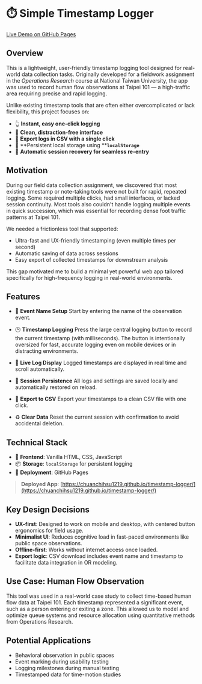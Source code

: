 # ⏱️ Simple Timestamp Logger

[Live Demo on GitHub Pages](https://chuanchihsu1219.github.io/timestamp-logger/)

## Overview

This is a lightweight, user-friendly timestamp logging tool designed for real-world data collection tasks. Originally developed for a fieldwork assignment in the *Operations Research* course at National Taiwan University, the app was used to record human flow observations at Taipei 101 — a high-traffic area requiring precise and rapid logging.

Unlike existing timestamp tools that are often either overcomplicated or lack flexibility, this project focuses on:

* 👆 **Instant, easy one-click logging**
* 🧼 **Clean, distraction-free interface**
* 🧾 **Export logs in CSV with a single click**
* 💾 \*\*Persistent local storage using \*\***`localStorage`**
* 🔄 **Automatic session recovery for seamless re-entry**

## Motivation

During our field data collection assignment, we discovered that most existing timestamp or note-taking tools were not built for rapid, repeated logging. Some required multiple clicks, had small interfaces, or lacked session continuity. Most tools also couldn't handle logging multiple events in quick succession, which was essential for recording dense foot traffic patterns at Taipei 101.

We needed a frictionless tool that supported:

* Ultra-fast and UX-friendly timestamping (even multiple times per second)
* Automatic saving of data across sessions
* Easy export of collected timestamps for downstream analysis

This gap motivated me to build a minimal yet powerful web app tailored specifically for high-frequency logging in real-world environments.

## Features

* 🎯 **Event Name Setup**
  Start by entering the name of the observation event.

* 🕒 **Timestamp Logging**
  Press the large central logging button to record the current timestamp (with milliseconds). The button is intentionally oversized for fast, accurate logging even on mobile devices or in distracting environments.

* 📜 **Live Log Display**
  Logged timestamps are displayed in real time and scroll automatically.

* 💾 **Session Persistence**
  All logs and settings are saved locally and automatically restored on reload.

* 📄 **Export to CSV**
  Export your timestamps to a clean CSV file with one click.

* ♻️ **Clear Data**
  Reset the current session with confirmation to avoid accidental deletion.

## Technical Stack

* 🧱 **Frontend**: Vanilla HTML, CSS, JavaScript
* 📦 **Storage**: `localStorage` for persistent logging
* 🚀 **Deployment**: GitHub Pages

> **Deployed App**: [https://chuanchihsu1219.github.io/timestamp-logger/](https://chuanchihsu1219.github.io/timestamp-logger/)

## Key Design Decisions

* **UX-first**: Designed to work on mobile and desktop, with centered button ergonomics for field usage.
* **Minimalist UI**: Reduces cognitive load in fast-paced environments like public space observations.
* **Offline-first**: Works without internet access once loaded.
* **Export logic**: CSV download includes event name and timestamp to facilitate data integration in OR modeling.

## Use Case: Human Flow Observation

This tool was used in a real-world case study to collect time-based human flow data at Taipei 101. Each timestamp represented a significant event, such as a person entering or exiting a zone. This allowed us to model and optimize queue systems and resource allocation using quantitative methods from Operations Research.

## Potential Applications

* Behavioral observation in public spaces
* Event marking during usability testing
* Logging milestones during manual testing
* Timestamped data for time-motion studies
